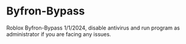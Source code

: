 # Byfron-Bypass
Roblox Byfron-Bypass 1/1/2024, disable antivirus and run program as administrator if you are facing any issues.
